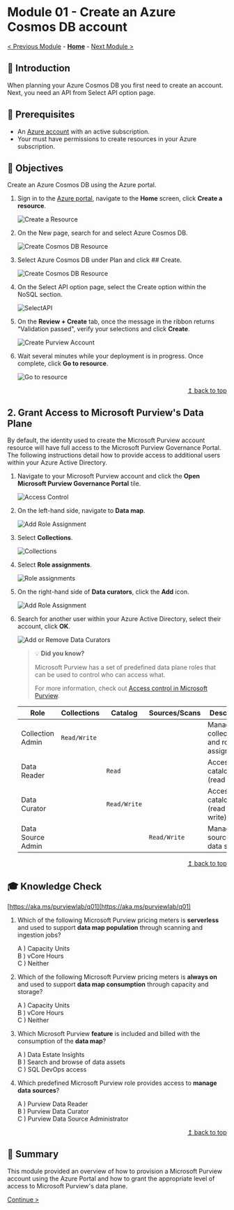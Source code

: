 # Module 01 - Create an Azure Cosmos DB account

[< Previous Module](../modules/module00.md) - **[Home](../README.md)** - [Next Module >](../modules/module02a.md)

## :loudspeaker: Introduction

When planning your Azure Cosmos DB you first need to create an account. Next, you need an API from Select API option page.

## :thinking: Prerequisites

* An [Azure account](https://azure.microsoft.com/free/) with an active subscription.
* Your must have permissions to create resources in your Azure subscription.

## :dart: Objectives

Create an Azure Cosmos DB using the Azure portal.

1. Sign in to the [Azure portal](https://portal.azure.com), navigate to the **Home** screen, click **Create a resource**.

    ![Create a Resource](../images/module01/01.01-create-resource.png)  

2. On the New page, search for and select Azure Cosmos DB.

    ![Create Cosmos DB Resource](../images/module01/CreateCosmosAcct.png)

3. Select Azure Cosmos DB under Plan and click ## Create.  
    
    ![Create Cosmos DB Resource](../images/module01/CreateCosmosAcctPlan.png)
    

4. On the Select API option page, select the Create option within the NoSQL section.

    ![SelectAPI](../images/module01/choose-api.png)

5. On the **Review + Create** tab, once the message in the ribbon returns "Validation passed", verify your selections and click **Create**.

    ![Create Purview Account](../images/module01/01.05-create-create.png)

6. Wait several minutes while your deployment is in progress. Once complete, click **Go to resource**.

    ![Go to resource](../images/module01/01.06-goto-resource.png)

<div align="right"><a href="#module-01---create-a-microsoft-purview-account">↥ back to top</a></div>

## 2. Grant Access to Microsoft Purview's Data Plane

By default, the identity used to create the Microsoft Purview account resource will have full access to the Microsoft Purview Governance Portal. The following instructions detail how to provide access to additional users within your Azure Active Directory.

1. Navigate to your Microsoft Purview account and click the **Open Microsoft Purview Governance Portal** tile.

    ![Access Control](../images/module01/01.07-open-studio.png)

2. On the left-hand side, navigate to **Data map**.

    ![Add Role Assignment](../images/module01/01.08-studio-datamap.png)

3. Select **Collections**.

    ![Collections](../images/module01/01.09-datamap-collections.png)

4. Select **Role assignments**.

    ![Role assignments](../images/module01/01.10-collections-roleassignments.png)

5. On the right-hand side of **Data curators**, click the **Add** icon.

    ![Add Role Assignment](../images/module01/01.11-roleassignments-datacurator.png)

6. Search for another user within your Azure Active Directory, select their account, click **OK**.

    ![Add or Remove Data Curators](../images/module01/01.12-datacurator-add.png)

    > :bulb: **Did you know?**
    >
    > Microsoft Purview has a set of predefined data plane roles that can be used to control who can access what.
    >
    > For more information, check out [Access control in Microsoft Purview](https://docs.microsoft.com/azure/purview/catalog-permissions).

    | Role  | Collections | Catalog | Sources/Scans | Description |
    | --- | --- | --- | --- | --- |
    | Collection Admin | `Read/Write` | | | Manage collections and role assignments. |
    | Data Reader ||  `Read` |  | Access to catalog (read only). |
    | Data Curator || `Read/Write` |  | Access to catalog (read & write). |
    | Data Source Admin |  || `Read/Write` | Manage data sources and data scans. |

<div align="right"><a href="#module-01---create-a-microsoft-purview-account">↥ back to top</a></div>

## :mortar_board: Knowledge Check

[https://aka.ms/purviewlab/q01](https://aka.ms/purviewlab/q01)

1. Which of the following Microsoft Purview pricing meters is **serverless** and used to support **data map population** through scanning and ingestion jobs?

    A ) Capacity Units  
    B ) vCore Hours  
    C ) Neither

2. Which of the following Microsoft Purview pricing meters is **always on** and used to support **data map consumption** through capacity and storage?

    A ) Capacity Units  
    B ) vCore Hours  
    C ) Neither

3. Which Microsoft Purview **feature** is included and billed with the consumption of the **data map**?

    A ) Data Estate Insights  
    B ) Search and browse of data assets  
    C ) SQL DevOps access

4. Which predefined Microsoft Purview role provides access to **manage data sources**?

    A ) Purview Data Reader  
    B ) Purview Data Curator  
    C ) Purview Data Source Administrator

<div align="right"><a href="#module-01---create-a-microsoft-purview-account">↥ back to top</a></div>

## :tada: Summary

This module provided an overview of how to provision a Microsoft Purview account using the Azure Portal and how to grant the appropriate level of access to Microsoft Purview's data plane.

[Continue >](../modules/module02a.md)
